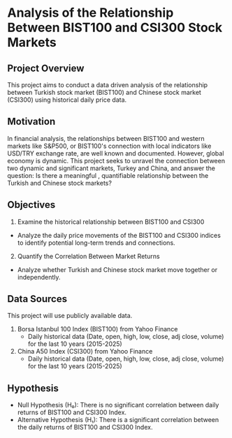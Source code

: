 # Analysis of the Relationship Between BIST100 and CSI300 Stock Markets
## Project Overview
This project aims to conduct a data driven analysis of the relationship between Turkish stock market (BIST100) and Chinese stock market (CSI300) using historical daily price data. 
## Motivation
In financial analysis, the relationships between BIST100 and western markets like S&P500, or BIST100's connection with local indicators like USD/TRY exchange rate, are well known and documented. However, global economy is dynamic. This project seeks to unravel the connection between two dynamic and significant markets, Turkey and China, and answer the question: Is there a meaningful , quantifiable relationship between the Turkish and Chinese stock markets?
## Objectives
1. Examine the historical relationship between BIST100 and CSI300
  * Analyze the daily price movements of the BIST100 and CSI300 indices to identify potential long-term trends and connections.
2. Quantify the Correlation Between Market Returns
  * Analyze whether Turkish and Chinese stock market move together or independently.
## Data Sources
This project will use publicly available data.
1. Borsa Istanbul 100 Index (BIST100) from Yahoo Finance
   * Daily historical data (Date, open, high, low, close, adj close, volume) for the last 10 years (2015-2025)
2. China A50 Index (CSI300) from Yahoo Finance
   * Daily historical data (Date, open, high, low, close, adj close, volume) for the last 10 years (2015-2025)
## Hypothesis 
* Null Hypothesis (H₀): There is no significant correlation between daily returns of BIST100 and CSI300 Index.
* Alternative Hypothesis (H₁): There is a significant correlation between the daily returns of BIST100 and CSI300 Index.
